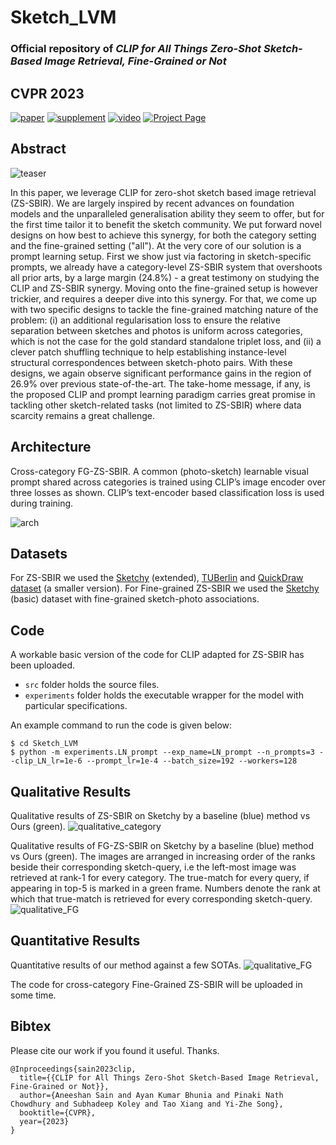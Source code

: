 # Sketch_LVM
### Official repository of _CLIP for All Things Zero-Shot Sketch-Based Image Retrieval, Fine-Grained or Not_
## **CVPR 2023**

[![paper](https://img.shields.io/badge/arXiv-Paper-brightgreen)](https://arxiv.org/pdf/2303.13440.pdf)
[![supplement](https://img.shields.io/badge/Supplementary-Material-F9D371)](https://openaccess.thecvf.com/content/CVPR2023/supplemental/Sain_CLIP_for_All_CVPR_2023_supplemental.pdf)
[![video](https://img.shields.io/badge/Video-Presentation-B85252)](https://www.youtube.com/watch?v=ImcQFsS1SfE)
[![Project Page](https://img.shields.io/badge/Project-Page-blue)](https://aneeshan95.github.io/Sketch_LVM/)

## Abstract
 
![teaser](https://github.com/aneeshan95/Sketch_LVM/blob/main/static/images/opener.png?raw=true)
 
In this paper, we leverage CLIP for zero-shot sketch based image retrieval (ZS-SBIR). We are largely inspired by recent advances on foundation models and the unparalleled generalisation ability they seem to offer, but for the first time tailor it to benefit the sketch community. We put forward novel designs on how best to achieve this synergy, for both the category setting and the fine-grained setting ("all"). At the very core of our solution is a prompt learning setup. First we show just via factoring in sketch-specific prompts, we already have a category-level ZS-SBIR system that overshoots all prior arts, by a large margin (24.8%) - a great testimony on studying the CLIP and ZS-SBIR synergy. Moving onto the fine-grained setup is however trickier, and requires a deeper dive into this synergy. For that, we come up with two specific designs to tackle the fine-grained matching nature of the problem: (i) an additional regularisation loss to ensure the relative separation between sketches and photos is uniform across categories, which is not the case for the gold standard standalone triplet loss, and (ii) a clever patch shuffling technique to help establishing instance-level structural correspondences between sketch-photo pairs. With these designs, we again observe significant performance gains in the region of 26.9% over previous state-of-the-art. The take-home message, if any, is the proposed CLIP and prompt learning paradigm carries great promise in tackling other sketch-related tasks (not limited to ZS-SBIR) where data scarcity remains a great challenge.

## Architecture

Cross-category FG-ZS-SBIR. A common (photo-sketch) learnable visual prompt shared across categories is trained using CLIP’s image encoder over three losses as shown. CLIP’s text-encoder based classification loss is used during training.

![arch](https://github.com/aneeshan95/Sketch_LVM/blob/main/static/images/arch.png?raw=true)

## Datasets
For ZS-SBIR we used the [Sketchy](https://github.com/AnjanDutta/sem-pcyc/) (extended), [TUBerlin](https://github.com/AnjanDutta/sem-pcyc/) and [QuickDraw dataset](https://github.com/googlecreativelab/quickdraw-dataset) (a smaller version).
For Fine-grained ZS-SBIR we used the [Sketchy](https://github.com/AnjanDutta/sem-pcyc/) (basic) dataset with fine-grained sketch-photo associations.


## Code
 
 A workable basic version of the code for CLIP adapted for ZS-SBIR has been uploaded.
 - `src` folder holds the source files.
 - `experiments` folder holds the executable wrapper for the model with particular specifications.

An example command to run the code is given below:
```shell
$ cd Sketch_LVM
$ python -m experiments.LN_prompt --exp_name=LN_prompt --n_prompts=3 --clip_LN_lr=1e-6 --prompt_lr=1e-4 --batch_size=192 --workers=128
```

## Qualitative Results

Qualitative results of ZS-SBIR on Sketchy by a baseline (blue) method vs Ours (green).
![qualitative_category](https://github.com/aneeshan95/Sketch_LVM/blob/main/static/images/qual_cat.png?raw=true)


Qualitative results of FG-ZS-SBIR on Sketchy by a baseline (blue) method vs Ours (green). The images are arranged in increasing order of the ranks beside their corresponding sketch-query, i.e the left-most image was retrieved at rank-1 for every category. The true-match for every query, if appearing in top-5 is marked in a green frame. Numbers denote the rank at which that true-match is retrieved for every corresponding sketch-query.
![qualitative_FG](https://github.com/aneeshan95/Sketch_LVM/blob/main/static/images/qual_FG.png?raw=true)


## Quantitative Results

Quantitative results of our method against a few SOTAs.
![qualitative_FG](https://github.com/aneeshan95/Sketch_LVM/blob/main/static/images/quant.png?raw=true)


The code for cross-category Fine-Grained ZS-SBIR will be uploaded in some time.

## Bibtex

Please cite our work if you found it useful. Thanks.
```
@Inproceedings{sain2023clip,
  title={{CLIP for All Things Zero-Shot Sketch-Based Image Retrieval, Fine-Grained or Not}},
  author={Aneeshan Sain and Ayan Kumar Bhunia and Pinaki Nath Chowdhury and Subhadeep Koley and Tao Xiang and Yi-Zhe Song},
  booktitle={CVPR},
  year={2023}
}
```
